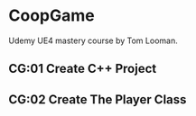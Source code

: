 # CoopGame
Udemy UE4 mastery course by Tom Looman.


## CG:01 Create C++ Project ##

## CG:02 Create The Player Class ##
